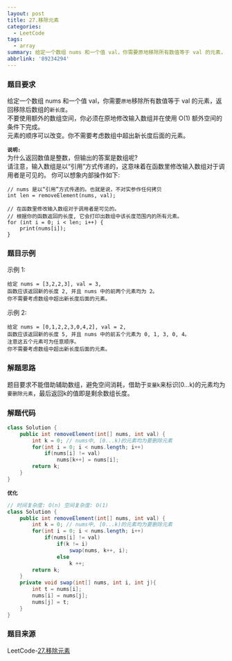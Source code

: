 ```yaml
---
layout: post
title: 27.移除元素
categories:
  - LeetCode
tags:
  - array
summary: 给定一个数组 nums 和一个值 val，你需要原地移除所有数值等于 val 的元素，返回移除后数组的新长度。
abbrlink: '89234294'
---
```


### 题目要求
给定一个数组 nums 和一个值 val，你需要`原地`移除所有数值等于 val 的元素，返回移除后数组的`新长度`。  
不要使用额外的数组空间，你必须在原地修改输入数组并在使用 O(1) 额外空间的条件下完成。  
元素的顺序可以改变。你不需要考虑数组中超出新长度后面的元素。

**`说明:`**  
为什么返回数值是整数，但输出的答案是数组呢?  
请注意，输入数组是以“引用”方式传递的，这意味着在函数里修改输入数组对于调用者是可见的。
你可以想象内部操作如下:

```
// nums 是以“引用”方式传递的。也就是说，不对实参作任何拷贝
int len = removeElement(nums, val);

// 在函数里修改输入数组对于调用者是可见的。
// 根据你的函数返回的长度, 它会打印出数组中该长度范围内的所有元素。
for (int i = 0; i < len; i++) {
    print(nums[i]);
}
```

### 题目示例
示例 1:
```
给定 nums = [3,2,2,3], val = 3,
函数应该返回新的长度 2, 并且 nums 中的前两个元素均为 2。
你不需要考虑数组中超出新长度后面的元素。
```

示例 2:
```
给定 nums = [0,1,2,2,3,0,4,2], val = 2,
函数应该返回新的长度 5, 并且 nums 中的前五个元素为 0, 1, 3, 0, 4。
注意这五个元素可为任意顺序。
你不需要考虑数组中超出新长度后面的元素。
```

### 解题思路
题目要求不能借助辅助数组，避免空间消耗，借助于`变量k`来标识[0...k)的元素均为`要删除元素`，最后返回k的值即是剩余数组长度。

### 解题代码
```java
class Solution {
    public int removeElement(int[] nums, int val) {
        int k = 0; // nums中, [0...k)的元素均为要删除元素
        for(int i = 0; i < nums.length; i++)
            if(nums[i] != val)
                nums[k++] = nums[i];
        return k;
    }
}
```

**`优化`**
```java
// 时间复杂度: O(n) 空间复杂度: O(1)
class Solution {
    public int removeElement(int[] nums, int val) {
        int k = 0; // nums中, [0...k)的元素均为要删除元素
        for(int i = 0; i < nums.length; i++)
            if(nums[i] != val)
                if(k != i)
                    swap(nums, k++, i);
                else
                    k ++;
        return k;
    }
    private void swap(int[] nums, int i, int j){
        int t = nums[i];
        nums[i] = nums[j];
        nums[j] = t;
    }
}
```

### 题目来源
LeetCode-[27.移除元素](https://leetcode-cn.com/problems/remove-element/)
